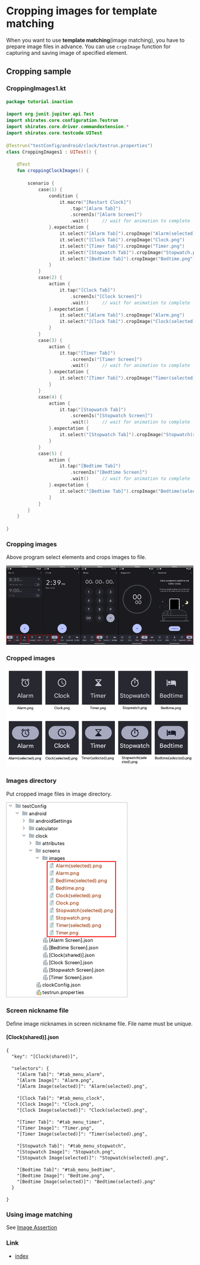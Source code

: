 # Cropping images for template matching

When you want to use **template matching**(image matching), you have to prepare image files in advance.
You can use `cropImage` function for capturing and saving image of specified element.

## Cropping sample

### CroppingImages1.kt

```kotlin
package tutorial.inaction

import org.junit.jupiter.api.Test
import shirates.core.configuration.Testrun
import shirates.core.driver.commandextension.*
import shirates.core.testcode.UITest

@Testrun("testConfig/android/clock/testrun.properties")
class CroppingImages1 : UITest() {

    @Test
    fun croppingClockImages() {

        scenario {
            case(1) {
                condition {
                    it.macro("[Restart Clock]")
                        .tap("[Alarm Tab]")
                        .screenIs("[Alarm Screen]")
                        .wait()     // wait for animation to complete
                }.expectation {
                    it.select("[Alarm Tab]").cropImage("Alarm(selected).png")
                    it.select("[Clock Tab]").cropImage("Clock.png")
                    it.select("[Timer Tab]").cropImage("Timer.png")
                    it.select("[Stopwatch Tab]").cropImage("Stopwatch.png")
                    it.select("[Bedtime Tab]").cropImage("Bedtime.png")
                }
            }
            case(2) {
                action {
                    it.tap("[Clock Tab]")
                        .screenIs("[Clock Screen]")
                        .wait()     // wait for animation to complete
                }.expectation {
                    it.select("[Alarm Tab]").cropImage("Alarm.png")
                    it.select("[Clock Tab]").cropImage("Clock(selected).png")
                }
            }
            case(3) {
                action {
                    it.tap("[Timer Tab]")
                        .screenIs("[Timer Screen]")
                        .wait()     // wait for animation to complete
                }.expectation {
                    it.select("[Timer Tab]").cropImage("Timer(selected).png")
                }
            }
            case(4) {
                action {
                    it.tap("[Stopwatch Tab]")
                        .screenIs("[Stopwatch Screen]")
                        .wait()     // wait for animation to complete
                }.expectation {
                    it.select("[Stopwatch Tab]").cropImage("Stopwatch(selected).png")
                }
            }
            case(5) {
                action {
                    it.tap("[Bedtime Tab]")
                        .screenIs("[Bedtime Screen]")
                        .wait()     // wait for animation to complete
                }.expectation {
                    it.select("[Bedtime Tab]").cropImage("Bedtime(selected).png")
                }
            }
        }
    }

}
```

### Cropping images

Above program select elements and crops images to file.

![cropping images](../_images/cropping_images.png)

### Cropped images

![cropped images](../_images/cropped_images.png)

### Images directory

Put cropped image files in image directory.

![cropped images](../_images/put_cropped_images_in_images_directory.png)

### Screen nickname file

Define image nicknames in screen nickname file. File name must be unique.

#### [Clock(shared)].json

```
{
  "key": "[Clock(shared)]",

  "selectors": {
    "[Alarm Tab]": "#tab_menu_alarm",
    "[Alarm Image]": "Alarm.png",
    "[Alarm Image(selected)]": "Alarm(selected).png",

    "[Clock Tab]": "#tab_menu_clock",
    "[Clock Image]": "Clock.png",
    "[Clock Image(selected)]": "Clock(selected).png",

    "[Timer Tab]": "#tab_menu_timer",
    "[Timer Image]": "Timer.png",
    "[Timer Image(selected)]": "Timer(selected).png",

    "[Stopwatch Tab]": "#tab_menu_stopwatch",
    "[Stopwatch Image]": "Stopwatch.png",
    "[Stopwatch Image(selected)]": "Stopwatch(selected).png",

    "[Bedtime Tab]": "#tab_menu_bedtime",
    "[Bedtime Image]": "Bedtime.png",
    "[Bedtime Image(selected)]": "Bedtime(selected).png"
  }

}
```

### Using image matching

See [Image Assertion](../../basic/function_property/asserting_image/image_assertion.md)

### Link

- [index](../../index.md)
